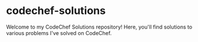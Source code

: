 # codechef-solutions
Welcome to my CodeChef Solutions repository! Here, you'll find solutions to various problems I've solved on CodeChef.
